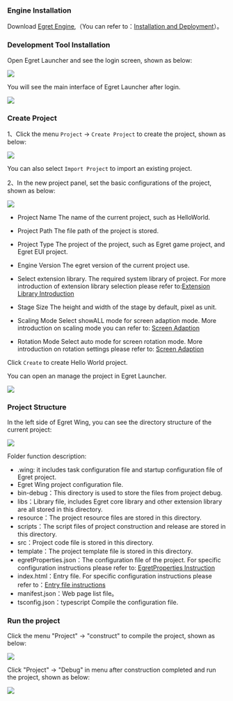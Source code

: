 
### Engine Installation

Download [Egret Engine](http://www.egret.com/products/engine.html),（You can refer to：[Installation and Deployment](../../../Engine2D/projectConfig/installation/README.md)）。

### Development Tool Installation

Open Egret Launcher and see the login screen, shown as below:

![](./login.png)

You will see the main interface of Egret Launcher after login.

![](./main.png)

### Create Project

1、Click the menu `Project` -> `Create Project` to create the project, shown as below:

![](./project1.png)

You can also select `Import Project` to import an existing project.


2、In the new project panel, set the basic configurations of the project, shown as below:

![](project2.png)

* Project Name
The name of the current project, such as HelloWorld.

* Project Path
The file path of the project is stored.

* Project Type
The project of the project, such as Egret game project, and Egret EUI project.

* Engine Version
  The egret version of the current project use.

* Select extension library.
The required system library of project. For more introduction of extension library selection please refer to:[Extension Library Introduction](../../../Engine2D/projectConfig/extendRepSummary/README.md)

* Stage Size
The height and width of the stage by default, pixel as unit.

* Scaling Mode
  Select showALL mode for screen adaption mode. More introduction on scaling mode you can refer to: [Screen Adaption](../../../Engine2D/screenAdaptation/screenAdaptation/README.md)
	
* Rotation Mode
	Select auto mode for screen rotation mode. More introduction on rotation settings please refer to: [Screen Adaption](../../../Engine2D/screenAdaptation/screenAdaptation/README.md)

Click `Create` to create Hello World project.

You can open an manage the project in Egret Launcher.

![](project3.png)

### Project Structure

In the left side of Egret Wing, you can see the directory structure of the current project:

![](project4.png)

Folder function description:
* .wing: it includes task configuration file and startup configuration file of Egret project.
* Egret Wing project configuration file.
* bin-debug：This directory is used to store the files from project debug.
* libs：Library file, includes Egret core library and other extension library are all stored in this directory.
* resource：The project resource files are stored in this directory.
* scripts：The script files of project construction and release are stored in this directory.
* src：Project code file is stored in this directory.
* template：The project template file is stored in this directory.
* egretProperties.json：The configuration file of the project. For specific configuration instructions please refer to: [EgretProperties Instruction](../../../Engine2D/projectConfig/configFile/README.md)
* index.html：Entry file. For specific configuration instructions please refer to：[Entry file instructions](../../../Engine2D/projectConfig/indexFile/README.md)
* manifest.json：Web page list file。
* tsconfig.json：typescript Compile the configuration file.


### Run the project

Click the menu "Project" -> "construct" to compile the project, shown as below:

![](build.png)

Click "Project" -> "Debug" in menu after construction completed and run the project, shown as below:

![](debug1.png)
